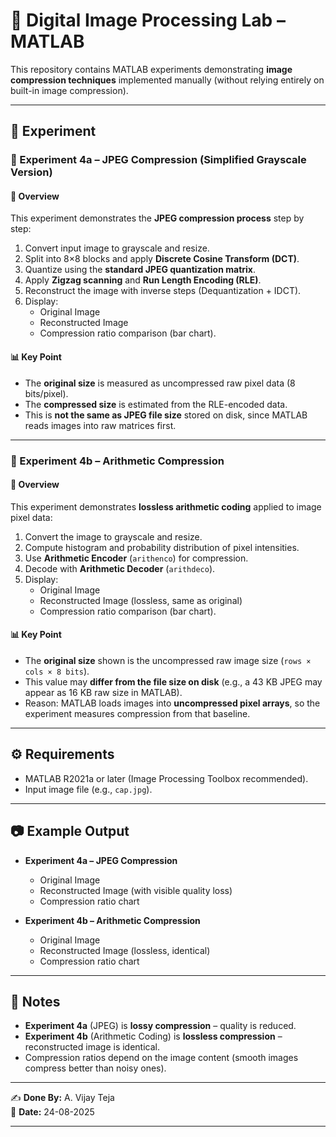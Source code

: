 # 🧪 Digital Image Processing Lab – MATLAB  
This repository contains MATLAB experiments demonstrating **image compression techniques** implemented manually (without relying entirely on built-in image compression).  

---

## 📂 Experiment

### 🔹 Experiment 4a – JPEG Compression (Simplified Grayscale Version)  
#### 📌 Overview  
This experiment demonstrates the **JPEG compression process** step by step:  
1. Convert input image to grayscale and resize.  
2. Split into 8×8 blocks and apply **Discrete Cosine Transform (DCT)**.  
3. Quantize using the **standard JPEG quantization matrix**.  
4. Apply **Zigzag scanning** and **Run Length Encoding (RLE)**.  
5. Reconstruct the image with inverse steps (Dequantization + IDCT).  
6. Display:  
   - Original Image  
   - Reconstructed Image  
   - Compression ratio comparison (bar chart).  

#### 📊 Key Point  
- The **original size** is measured as uncompressed raw pixel data (8 bits/pixel).  
- The **compressed size** is estimated from the RLE-encoded data.  
- This is **not the same as JPEG file size** stored on disk, since MATLAB reads images into raw matrices first.  

---

### 🔹 Experiment 4b – Arithmetic Compression  
#### 📌 Overview  
This experiment demonstrates **lossless arithmetic coding** applied to image pixel data:  
1. Convert the image to grayscale and resize.  
2. Compute histogram and probability distribution of pixel intensities.  
3. Use **Arithmetic Encoder** (`arithenco`) for compression.  
4. Decode with **Arithmetic Decoder** (`arithdeco`).  
5. Display:  
   - Original Image  
   - Reconstructed Image (lossless, same as original)  
   - Compression ratio comparison (bar chart).  

#### 📊 Key Point  
- The **original size** shown is the uncompressed raw image size (`rows × cols × 8 bits`).  
- This value may **differ from the file size on disk** (e.g., a 43 KB JPEG may appear as 16 KB raw size in MATLAB).  
- Reason: MATLAB loads images into **uncompressed pixel arrays**, so the experiment measures compression from that baseline.  

---

## ⚙️ Requirements  
- MATLAB R2021a or later (Image Processing Toolbox recommended).  
- Input image file (e.g., `cap.jpg`).  

---

## 📷 Example Output  

- **Experiment 4a – JPEG Compression**  
  - Original Image  
  - Reconstructed Image (with visible quality loss)  
  - Compression ratio chart  

- **Experiment 4b – Arithmetic Compression**  
  - Original Image  
  - Reconstructed Image (lossless, identical)  
  - Compression ratio chart  

---

## 📌 Notes  
- **Experiment 4a** (JPEG) is **lossy compression** – quality is reduced.  
- **Experiment 4b** (Arithmetic Coding) is **lossless compression** – reconstructed image is identical.  
- Compression ratios depend on the image content (smooth images compress better than noisy ones).  

---

✍️ **Done By:** A. Vijay Teja  
📅 **Date:** 24-08-2025  

---
